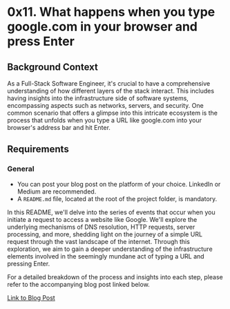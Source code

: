 # 0x11. What happens when you type google.com in your browser and press Enter

## Background Context
As a Full-Stack Software Engineer, it's crucial to have a comprehensive understanding of how different layers of the stack interact. This includes having insights into the infrastructure side of software systems, encompassing aspects such as networks, servers, and security. One common scenario that offers a glimpse into this intricate ecosystem is the process that unfolds when you type a URL like google.com into your browser's address bar and hit Enter.

## Requirements
### General
- You can post your blog post on the platform of your choice. LinkedIn or Medium are recommended.
- A `README.md` file, located at the root of the project folder, is mandatory.

In this README, we'll delve into the series of events that occur when you initiate a request to access a website like Google. We'll explore the underlying mechanisms of DNS resolution, HTTP requests, server processing, and more, shedding light on the journey of a simple URL request through the vast landscape of the internet. Through this exploration, we aim to gain a deeper understanding of the infrastructure elements involved in the seemingly mundane act of typing a URL and pressing Enter.

For a detailed breakdown of the process and insights into each step, please refer to the accompanying blog post linked below.

[Link to Blog Post](https://medium.com/@zerihunalxstudent/understanding-the-journey-what-happens-when-you-type-https-www-google-com-in-your-browser-eb703bb2dba0)
